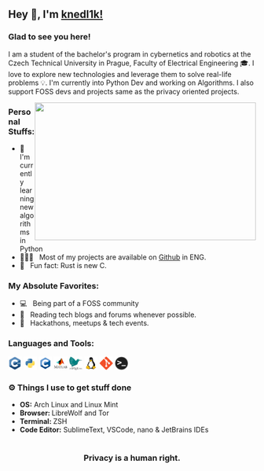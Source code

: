 ## Hey 👋, I'm [knedl1k!](https://github.com/knedl1k/)

### Glad to see you here! &nbsp;

I am a student of the bachelor's program in cybernetics and robotics at the Czech Technical University in Prague, Faculty of Electrical Engineering 🎓. I love to explore new technologies and leverage them to solve real-life problems 💡. I'm currently into Python Dev and working on Algorithms. I also support FOSS devs and projects same as the privacy oriented projects.

<img align="right" height="280" width="450" alt="" src="https://raw.githubusercontent.com/snipe/animated-gifs/master/Techy/unecessary-automation.gif" />

### Personal Stuffs:

- 🚀 &nbsp; I'm currently learning new algorithms in Python
- 👨🏻‍💻 &nbsp; Most of my projects are available on [Github](https://github.com/knedl1k) in ENG.
- 👾 &nbsp; Fun fact: Rust is new C.

### My Absolute Favorites:

- 💻 &nbsp; Being part of a FOSS community
- 📰 &nbsp; Reading tech blogs and forums whenever possible.
- 🍕 &nbsp; Hackathons, meetups & tech events.

### Languages and Tools:

<code><img height="27" src="https://raw.githubusercontent.com/github/explore/80688e429a7d4ef2fca1e82350fe8e3517d3494d/topics/cpp/cpp.png" alt="cpp"></code>
<code><img height="27" src="https://raw.githubusercontent.com/github/explore/80688e429a7d4ef2fca1e82350fe8e3517d3494d/topics/python/python.png" alt="python"></code>
<code><img height="27" src="https://raw.githubusercontent.com/github/explore/80688e429a7d4ef2fca1e82350fe8e3517d3494d/topics/c/c.png" alt="c"></code>
<code><img height="27" src="https://raw.githubusercontent.com/github/explore/80688e429a7d4ef2fca1e82350fe8e3517d3494d/topics/matlab/matlab.png" alt="matlab"></code>
<code><img height="27" src="https://raw.githubusercontent.com/github/explore/80688e429a7d4ef2fca1e82350fe8e3517d3494d/topics/latex/latex.png" alt="latex"></code>
<code><img height="27" src="https://raw.githubusercontent.com/github/explore/80688e429a7d4ef2fca1e82350fe8e3517d3494d/topics/linux/linux.png" alt="linux"></code>
<code><img height="27" src="https://raw.githubusercontent.com/devicons/devicon/master/icons/git/git-original.svg" alt="git"></code>
<code><img height="27" src="https://raw.githubusercontent.com/github/explore/80688e429a7d4ef2fca1e82350fe8e3517d3494d/topics/terminal/terminal.png" alt="terminal"></code>

### ⚙️ Things I use to get stuff done
- <b>OS:</b> Arch Linux and Linux Mint 
- <b>Browser: </b> LibreWolf and Tor
- <b>Terminal: </b> ZSH 
- <b>Code Editor:</b> SublimeText, VSCode, nano & JetBrains IDEs 

</details>

#

<div align="center">

### Privacy is a human right.
</div>
